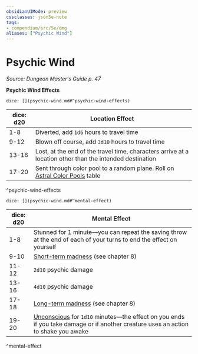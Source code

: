 ```yaml
---
obsidianUIMode: preview
cssclasses: json5e-note
tags:
- compendium/src/5e/dmg
aliases: ["Psychic Wind"]
---
```

# Psychic Wind
*Source: Dungeon Master's Guide p. 47* 

**Psychic Wind Effects**

`dice: [](psychic-wind.md#^psychic-wind-effects)`

| dice: d20 | Location Effect |
|-----------|-----------------|
| 1-8 | Diverted, add `1d6` hours to travel time |
| 9-12 | Blown off course, add `3d10` hours to travel time |
| 13-16 | Lost, at the end of the travel time, characters arrive at a location other than the intended destination |
| 17-20 | Sent through color pool to a random plane. Roll on [Astral Color Pools](Mechanics/tables/astral-color-pools.md) table |
^psychic-wind-effects

`dice: [](psychic-wind.md#^mental-effect)`

| dice: d20 | Mental Effect |
|-----------|---------------|
| 1-8 | Stunned for 1 minute—you can repeat the saving throw at the end of each of your turns to end the effect on yourself |
| 9-10 | [Short-term madness](Mechanics/tables/short-term-madness.md) (see chapter 8) |
| 11-12 | `2d10` psychic damage |
| 13-16 | `4d10` psychic damage |
| 17-18 | [Long-term madness](Mechanics/tables/long-term-madness.md) (see chapter 8) |
| 19-20 | [Unconscious](Mechanics/Rules/conditions.md#Unconscious) for `1d10` minutes—the effect on you ends if you take damage or if another creature uses an action to shake you awake |
^mental-effect